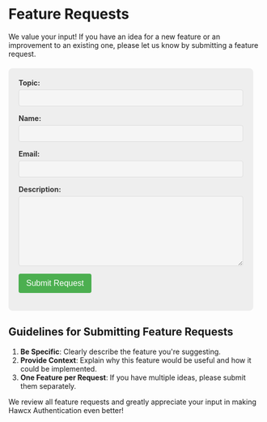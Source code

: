 <!-- Google tag (gtag.js) -->
<script async src="https://www.googletagmanager.com/gtag/js?id=G-B89K3ZN1LX"></script>
<script>
  window.dataLayer = window.dataLayer || [];
  function gtag(){dataLayer.push(arguments);}
  gtag('js', new Date());

  gtag('config', 'G-B89K3ZN1LX');
</script>


# Feature Requests

We value your input! If you have an idea for a new feature or an improvement to an existing one, please let us know by submitting a feature request.

<form id="featureRequestForm" method="POST">
    <div class="form-group">
        <label for="topic">Topic:</label>
        <input type="text" id="topic" name="topic" required>
    </div>
    <div class="form-group">
        <label for="topic">Name:</label>
        <input type="text" id="name" name="name" required>
    </div>
    <div class="form-group">
        <label for="topic">Email:</label>
        <input type="text" id="email" name="email" required>
    </div>
    <div class="form-group">
        <label for="description">Description:</label>
        <textarea id="description" name="description" rows="8" required></textarea>
    </div>
    <div class="form-group">
        <button type="submit">Submit Request</button>
    </div>
</form>

<style>
    :root {
        --background-color: #eee;
        --text-color: #333333;
        --input-background: #f5f5f5;
        --input-border: #dddddd;
        --button-background: #4CAF50;
        --button-color: #ffffff;
        --button-hover: #45a049;
    }

    [data-md-color-scheme="slate"] {
        --background-color: #2e303e;
        --text-color: #ffffff;
        --input-background: #3e4051;
        --input-border: #5e616f;
        --button-background: #4CAF50;
        --button-color: #ffffff;
        --button-hover: #45a049;
    }

    #featureRequestForm {
        max-width: 500px;
        margin: 20px;
        margin-left: 0px;
        padding: 20px;
        background-color: var(--background-color);
        border-radius: 8px;
        color: var(--text-color);
    }

    .form-group {
        margin-bottom: 15px;
    }

    #featureRequestForm label {
        display: block;
        margin-bottom: 5px;
        font-weight: bold;
    }

    #featureRequestForm input[type="text"],
    #featureRequestForm textarea {
        width: 100%;
        padding: 8px;
        border: 1px solid var(--input-border);
        border-radius: 4px;
        box-sizing: border-box;
        background-color: var(--input-background);
        color: var(--text-color);
    }

    #featureRequestForm button {
        background-color: var(--button-background);
        color: var(--button-color);
        padding: 10px 15px;
        border: none;
        border-radius: 4px;
        cursor: pointer;
        font-size: 16px;
        transition: background-color 0.3s ease;
    }

    #featureRequestForm button:hover {
        background-color: var(--button-hover);
    }

    @media screen and (max-width: 600px) {
        #featureRequestForm {
            width: 90%;
            margin: 20px auto;
            padding: 15px;
        }
    }
</style>

<script>
document.getElementById('featureRequestForm').addEventListener('submit', function(e) {
    e.preventDefault();
    
    var topic = document.getElementById('topic').value;
    var description = document.getElementById('description').value;
    
    // Here you would typically send this data to your server
    // For this example, we'll just log it to the console
    console.log('Feature Request Submitted:');
    console.log('Topic:', topic);
    console.log('Description:', description);
    
    // Clear the form
    this.reset();
    
    // Show a confirmation message
    alert('Thank you for your feature request!');
});
</script>

## Guidelines for Submitting Feature Requests

1. **Be Specific**: Clearly describe the feature you're suggesting.
2. **Provide Context**: Explain why this feature would be useful and how it could be implemented.
3. **One Feature per Request**: If you have multiple ideas, please submit them separately.

We review all feature requests and greatly appreciate your input in making Hawcx Authentication even better!